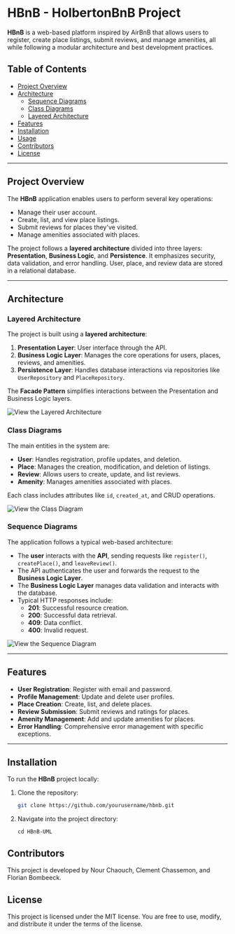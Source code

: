 # HBnB - HolbertonBnB Project

**HBnB** is a web-based platform inspired by AirBnB that allows users to register, create place listings, submit reviews, and manage amenities, all while following a modular architecture and best development practices.

## Table of Contents
- [Project Overview](#project-overview)
- [Architecture](#architecture)
  - [Sequence Diagrams](#sequence-diagrams)
  - [Class Diagrams](#class-diagrams)
  - [Layered Architecture](#layered-architecture)
- [Features](#features)
- [Installation](#installation)
- [Usage](#usage)
- [Contributors](#contributors)
- [License](#license)

---

## Project Overview

The **HBnB** application enables users to perform several key operations:
- Manage their user account.
- Create, list, and view place listings.
- Submit reviews for places they've visited.
- Manage amenities associated with places.

The project follows a **layered architecture** divided into three layers: **Presentation**, **Business Logic**, and **Persistence**. It emphasizes security, data validation, and error handling. User, place, and review data are stored in a relational database.

---

## Architecture

### Layered Architecture

The project is built using a **layered architecture**:
1. **Presentation Layer**: User interface through the API.
2. **Business Logic Layer**: Manages the core operations for users, places, reviews, and amenities.
3. **Persistence Layer**: Handles database interactions via repositories like `UserRepository` and `PlaceRepository`.

The **Facade Pattern** simplifies interactions between the Presentation and Business Logic layers.

![View the Layered Architecture](holbertonschool-HBnB/HBnB-UML/DiagramsPictures/LayerDiagram.png)

### Class Diagrams

The main entities in the system are:
- **User**: Handles registration, profile updates, and deletion.
- **Place**: Manages the creation, modification, and deletion of listings.
- **Review**: Allows users to create, update, and list reviews.
- **Amenity**: Manages amenities associated with places.

Each class includes attributes like `id`, `created_at`, and CRUD operations.

![View the Class Diagram](holbertonschool-HBnB/HBnB-UML/DiagramsPictures/ClassDiagram.png)

### Sequence Diagrams

The application follows a typical web-based architecture:
- The **user** interacts with the **API**, sending requests like `register()`, `createPlace()`, and `leaveReview()`.
- The API authenticates the user and forwards the request to the **Business Logic Layer**.
- The **Business Logic Layer** manages data validation and interacts with the database.
- Typical HTTP responses include:
  - **201**: Successful resource creation.
  - **200**: Successful data retrieval.
  - **409**: Data conflict.
  - **400**: Invalid request.

![View the Sequence Diagram](holbertonschool-HBnB/HBnB-UML/DiagramsPictures/SequenceDiagrams.png)

---

## Features

- **User Registration**: Register with email and password.
- **Profile Management**: Update and delete user profiles.
- **Place Creation**: Create, list, and delete places.
- **Review Submission**: Submit reviews and ratings for places.
- **Amenity Management**: Add and update amenities for places.
- **Error Handling**: Comprehensive error management with specific exceptions.

---

## Installation

To run the **HBnB** project locally:

1. Clone the repository:
   ```bash
   git clone https://github.com/yourusername/hbnb.git
   ```

2. Navigate into the project directory:
   ```
   cd HBnB-UML
   ```

## Contributors
This project is developed by Nour Chaouch, Clement Chassemon, and Florian Bombeeck.


## License
This project is licensed under the MIT license. You are free to use, modify, and distribute it under the terms of the license.
